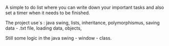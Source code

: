 A simple to do list where you can write down your
important tasks and also set a timer when it needs to be finished.

The project use´s : java swing, lists, inheritance, polymorphismus,
saving data - .txt file, loading data, objects, 

Still some logic in the java swing - window - class. 
